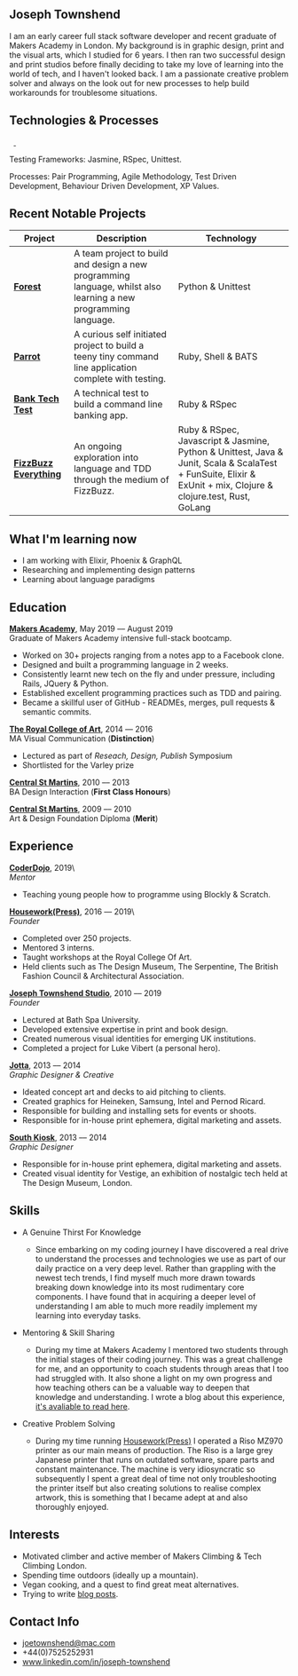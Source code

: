 ## Joseph Townshend

I am an early career full stack software developer and recent graduate of Makers Academy in London. My background is in graphic design, print and the visual arts, which I studied for 6 years. I then ran two successful design and print studios before finally deciding to take my love of learning into the world of tech, and I haven't looked back. I am a passionate creative problem solver and always on the look out for new processes to help build workarounds for troublesome situations.

## Technologies & Processes

<a href="https://sourcerer.io/josephtownshend"><img src="https://img.shields.io/badge/Ruby-317%20commits-orange.svg" alt=""></a> <a href="https://sourcerer.io/josephtownshend"><img src="https://img.shields.io/badge/JavaScript-102%20commits-orange.svg" alt=""></a> <a href="https://sourcerer.io/josephtownshend"><img src="https://img.shields.io/badge/Python-45%20commits-orange.svg" alt=""> </a><a href="https://sourcerer.io/josephtownshend"><img src="https://img.shields.io/badge/Java-47%20commits-orange.svg" alt=""></a>

Testing Frameworks: Jasmine, RSpec, Unittest.

Processes: Pair Programming, Agile Methodology, Test Driven Development, Behaviour Driven Development, XP Values.

## Recent Notable Projects
 
| Project  | Description  | Technology  |
|---|---|---|
| [**Forest**](https://github.com/lucianmot/f.rest) | A team project to build and design a new programming language, whilst also learning a new programming language. | Python & Unittest  |
| [**Parrot**](https://github.com/josephtownshend/Parrot) | A curious self initiated project to build a teeny tiny command line application complete with testing. | Ruby, Shell & BATS |
| [**Bank Tech Test**](https://github.com/josephtownshend/Bank) | A technical test to build a command line banking app.  | Ruby & RSpec |
| [**FizzBuzz Everything**](https://github.com/josephtownshend/FizzBuzz_In_Every_Language) | An ongoing exploration into language and TDD through the medium of FizzBuzz.  | Ruby & RSpec, Javascript & Jasmine, Python & Unittest, Java & Junit, Scala & ScalaTest + FunSuite, Elixir & ExUnit + mix, Clojure & clojure.test, Rust, GoLang |

## What I'm learning now
- I am working with Elixir, Phoenix & GraphQL
- Researching and implementing design patterns
- Learning about language paradigms

## Education

**<a href="https://www.makers.tech/" target="blank">Makers Academy</a>**, May 2019 –– August 2019\
Graduate of Makers Academy intensive full-stack bootcamp.
  - Worked on 30+ projects ranging from a notes app to a Facebook clone.
  - Designed and built a programming language in 2 weeks.
  - Consistently learnt new tech on the fly and under pressure, including Rails, JQuery & Python.
  - Established excellent programming practices such as TDD and pairing.
  - Became a skillful user of GitHub - READMEs, merges, pull requests & semantic commits.


**<a href="https://www.rca.ac.uk/" target="blank">The Royal College of Art</a>**, 2014 –– 2016\
MA Visual Communication (**Distinction**)
  - Lectured as part of *Reseach, Design, Publish* Symposium
  - Shortlisted for the Varley prize

**<a href="https://www.arts.ac.uk/colleges/central-saint-martins" target="blank">Central St Martins</a>**, 2010 –– 2013\
BA Design Interaction (**First Class Honours**)

**<a href="https://www.arts.ac.uk/colleges/central-saint-martins" target="blank">Central St Martins</a>**, 2009 –– 2010\
Art & Design Foundation Diploma (**Merit**)

## Experience

**<a href="https://coderdojo.com/" target="blank">CoderDojo</a>**, 2019\    
*Mentor*

* Teaching young people how to programme using Blockly & Scratch.


**<a href="http://www.housework.press" target="blank">Housework(Press)</a>**, 2016 –– 2019\   
*Founder*

* Completed over 250 projects.
* Mentored 3 interns.
* Taught workshops at the Royal College Of Art.
* Held clients such as The Design Museum, The Serpentine, The British Fashion Council & Architectural Association.

**<a href="http://www.joe-t.com" target="blank">Joseph Townshend Studio</a>**, 2010 –– 2019\
*Founder*  

* Lectured at Bath Spa University.
* Developed extensive expertise in print and book design.
* Created numerous visual identities for emerging UK institutions.
* Completed a project for Luke Vibert (a personal hero).

**<a href="http://www.jotta.com" target="blank">Jotta</a>**, 2013 –– 2014\
*Graphic Designer & Creative*

* Ideated concept art and decks to aid pitching to clients. 
* Created graphics for Heineken, Samsung, Intel and Pernod Ricard. 
* Responsible for building and installing sets for events or shoots.
* Responsible for in-house print ephemera, digital marketing and assets. 

**<a href="http://www.southkiosk.com" target="blank">South Kiosk</a>**, 2013 –– 2014\
*Graphic Designer*

* Responsible for in-house print ephemera, digital marketing and assets. 
* Created visual identity for Vestige, an exhibition of nostalgic tech held at The Design Museum, London.

## Skills

- A Genuine Thirst For Knowledge
  - Since embarking on my coding journey I have discovered a real drive to understand the processes and technologies we use as part of our daily practice on a very deep level. Rather than grappling with the newest tech trends, I find myself much more drawn towards breaking down knowledge into its most rudimentary core components. I have found that in acquiring a deeper level of understanding I am able to much more readily implement my learning into everyday tasks.

- Mentoring & Skill Sharing
  - During my time at Makers Academy I mentored two students through the initial stages of their coding journey. This was a great challenge for me, and an opportunity to coach students through areas that I too had struggled with. It also shone a light on my own progress and how teaching others can be a valuable way to deepen that knowledge and understanding. I wrote a blog about this experience, [it's avaliable to read here](https://medium.com/@joetownshend1/learning-through-the-lens-of-mentorship-631b2b834df0).
  
- Creative Problem Solving
  - During my time running <a href="https://www.instagram.com/houseworkpress/">Housework(Press)</a> I operated a Riso MZ970 printer as our main means of production. The Riso is a large grey Japanese printer that runs on outdated software, spare parts and constant maintenance. The machine is very idiosyncratic so subsequently I spent a great deal of time not only troubleshooting the printer itself but also creating solutions to realise complex artwork, this is something that I became adept at and also thoroughly enjoyed.

## Interests

* Motivated climber and active member of Makers Climbing & Tech Climbing London.
* Spending time outdoors (ideally up a mountain).
* Vegan cooking, and a quest to find great meat alternatives.
* Trying to write [blog posts](https://github.com/josephtownshend/Blog).

## Contact Info

* joetownshend@mac.com
* +44(0)7525252931
* www.linkedin.com/in/joseph-townshend
